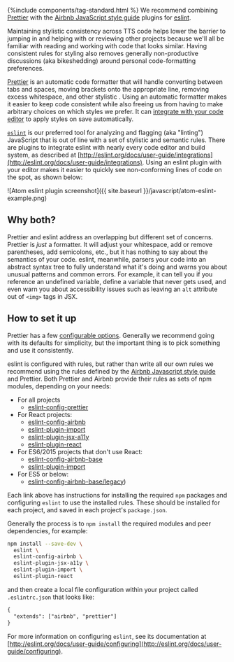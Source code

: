 {%include components/tag-standard.html %}
We recommend combining [Prettier](https://prettier.io) with the
[Airbnb JavaScript style guide](https://github.com/airbnb/javascript) plugins
for [eslint](https://eslint.org).

Maintaining stylistic consistency across TTS code helps lower the barrier to
jumping in and helping with or reviewing other projects because we'll all be
familiar with reading and working with code that looks similar. Having
consistent rules for styling also removes generally non-productive discussions
(aka bikeshedding) around personal code-formatting preferences.

[Prettier](https://prettier.io) is an automatic code formatter that will handle
converting between tabs and spaces, moving brackets onto the appropriate line,
removing excess whitespace, and other stylistic . Using an automatic formatter
makes it easier to keep code consistent while also freeing us from having to
make arbitrary choices on which styles we prefer. It can
[integrate with your code editor](https://prettier.io/docs/en/editors.html) to
apply styles on save automatically.

[`eslint`](http://eslint.org/) is our preferred tool for analyzing and flagging
(aka "linting") JavaScript that is out of line with a set of stylistic and
semantic rules. There are plugins to integrate eslint with nearly every code
editor and build system, as described at
[http://eslint.org/docs/user-guide/integrations](http://eslint.org/docs/user-guide/integrations).
Using an eslint plugin with your editor makes it easier to quickly see
non-conforming lines of code on the spot, as shown below:

![Atom eslint plugin screenshot]({{ site.baseurl }}/javascript/atom-eslint-example.png)

## Why both?

Prettier and eslint address an overlapping but different set of concerns.
Prettier is _just_ a formatter. It will adjust your whitespace, add or remove
parentheses, add semicolons, etc., but it has nothing to say about the
semantics of your code. eslint, meanwhile, parsers your code into an abstract
syntax tree to fully understand what it's doing and warns you about unusual
patterns and common errors. For example, it can tell you if you reference an
undefined variable, define a variable that never gets used, and even warn you
about accessibility issues such as leaving an `alt` attribute out of `<img>`
tags in JSX.

## How to set it up

Prettier has a few [configurable options](https://prettier.io/docs/en/options.html).
Generally we recommend going with its defaults for simplicity, but the
important thing is to pick something and use it consistently.

eslint is configured with rules, but rather than write all our own rules we
recommend using the rules defined by the [Airbnb Javascript style guide](https://github.com/airbnb/javascript)
and Prettier. Both Prettier and Airbnb provide their rules as sets of npm
modules, depending on your needs:

- For all projects
  - [eslint-config-prettier](https://www.npmjs.com/package/eslint-config-prettier)
- For React projects:
  - [eslint-config-airbnb](https://www.npmjs.com/package/eslint-config-airbnb)
  - [eslint-plugin-import](https://www.npmjs.com/package/eslint-plugin-import)
  - [eslint-plugin-jsx-a11y](https://www.npmjs.com/package/eslint-plugin-jsx-a11y)
  - [eslint-plugin-react](https://www.npmjs.com/package/eslint-plugin-react)
- For ES6/2015 projects that don't use React:
  - [eslint-config-airbnb-base](https://www.npmjs.com/package/eslint-config-airbnb-base)
  - [eslint-plugin-import](https://www.npmjs.com/package/eslint-plugin-import)
- For ES5 or below:
  - [eslint-config-airbnb-base/legacy](https://www.npmjs.com/package/eslint-config-airbnb-base#eslint-config-airbnb-baselegacy))

Each link above has instructions for installing the required `npm` packages and
configuring `eslint` to use the installed rules. These should be installed for
each project, and saved in each project's `package.json`.

Generally the process is to `npm install` the required modules and peer
dependencies, for example:

```sh
npm install --save-dev \
  eslint \
  eslint-config-airbnb \
  eslint-plugin-jsx-a11y \
  eslint-plugin-import \
  eslint-plugin-react
```

and then create a local file configuration within your project called
`.eslintrc.json` that looks like:

```txt
{
  "extends": ["airbnb", "prettier"]
}
```

For more information on configuring `eslint`, see its documentation at
[http://eslint.org/docs/user-guide/configuring](http://eslint.org/docs/user-guide/configuring).
